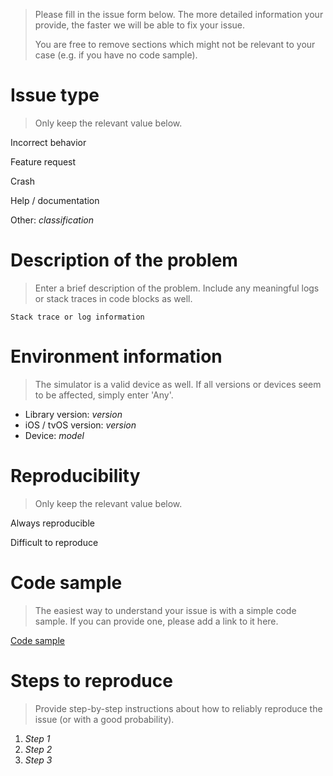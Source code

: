 > Please fill in the issue form below. The more detailed information your provide, the faster we will be able to fix your issue.
>
> You are free to remove sections which might not be relevant to your case (e.g. if you have no code sample).

# Issue type

> Only keep the relevant value below.

Incorrect behavior

Feature request

Crash

Help / documentation

Other: _classification_

# Description of the problem

> Enter a brief description of the problem. Include any meaningful logs or stack traces in code blocks as well.

```text
Stack trace or log information
```

# Environment information

> The simulator is a valid device as well. If all versions or devices seem to be affected, simply enter 'Any'.

* Library version: _version_
* iOS / tvOS version: _version_
* Device: _model_

# Reproducibility

> Only keep the relevant value below.

Always reproducible

Difficult to reproduce

# Code sample

> The easiest way to understand your issue is with a simple code sample. If you can provide one, please add a link to it here.

[Code sample](https://github.com/username/repository)

# Steps to reproduce

> Provide step-by-step instructions about how to reliably reproduce the issue (or with a good probability).

1. _Step 1_
2. _Step 2_
3. _Step 3_